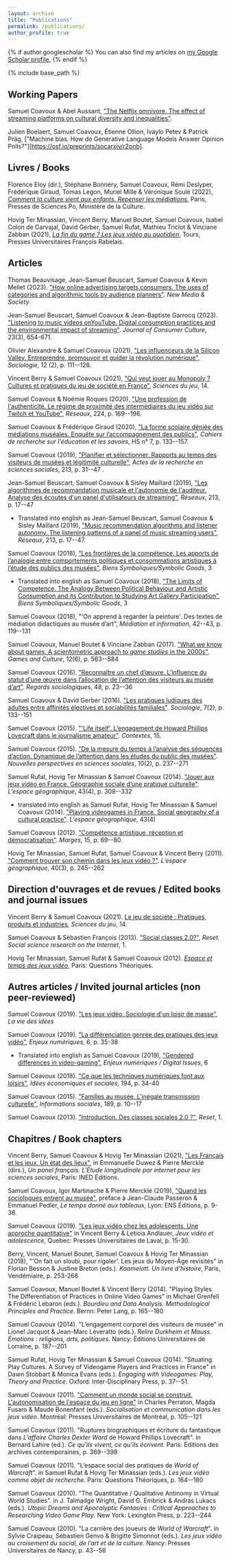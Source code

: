 ```yaml
---
layout: archive
title: "Publications"
permalink: /publications/
author_profile: true
---
```


{% if author.googlescholar %}
  You can also find my articles on <u><a href="{{author.googlescholar}}">my Google Scholar profile</a>.</u>
{% endif %}

{% include base_path %}

<!-- {% for post in site.publications reversed %}
  {% include archive-single.html %}
{% endfor %} -->

<!--A list limited to publications in English can be found [here]({{base_path}}/publications_en.html).
-->

## Working Papers

Samuel Coavoux & Abel Aussant, ["The Netflix omnivore. The effect of streaming platforms on cultural diversity and inequalities"](https://osf.io/preprints/socarxiv/dycwz).

Julien Boelaert, Samuel Coavoux, Étienne Ollion, Ivaylo Petev & Patrick Präg, ["Machine bias. How do Generative Language Models Answer Opinion Polls?"][https://osf.io/preprints/socarxiv/r2pnb].

## Livres / Books

Florence Eloy (dir.), Stéphane Bonnéry, Samuel Coavoux, Rémi Deslyper, Frédérique Giraud, Tomas Legon, Muriel Mille & Véronique Soulé (2022), [*Comment la culture vient aux enfants. Repenser les médiations*](https://www.pressesdesciencespo.fr/fr/book/?gcoi=27246100681300), Paris, Presses de Sciences Po, Ministère de la Culture.

Hovig Ter Minassian, Vincent Berry, Manuel Boutet, Samuel Coavoux, Isabel Colon de Carvajal, David Gerber, Samuel Rufat, Mathieu Triclot & Vinciane Zabban (2021), [*La fin du game ? Les jeux vidéo au quotidien*](https://pufr-editions.fr/produit/la-fin-du-game/), Tours, Presses Universitaires François Rabelais.

## Articles

Thomas Beauvisage, Jean-Samuel Beuscart, Samuel Coavoux & Kevin Mellet (2023). ["How online advertising targets consumers. The uses of categories and algorithmic tools by audience planners"](https://journals.sagepub.com/doi/10.1177/14614448221146174). *New Media & Society*.

Jean-Samuel Beuscart, Samuel Coavoux & Jean-Baptiste Garrocq (2023). ["Listening to music videos onYouTube. Digital consumption practices and the environmental impact of streaming"](https://journals.sagepub.com/doi/full/10.1177/14695405221133266). *Journal of Consumer Culture*, 23(3), 654-671.

Olivier Alexandre & Samuel Coavoux (2021), ["Les influenceurs de la Silicon Valley. Entreprendre, promouvoir et guider la révolution numérique"](https://www-cairn-info.acces.bibliotheque-diderot.fr/revue-sociologie-2021-2-page-111.htm), *Sociologie*, 12 (2), p. 111--128.

Vincent Berry & Samuel Coavoux (2021), ["Qui veut jouer au Monopoly ? Cultures et pratiques du jeu de société en France"](https://journals.openedition.org/sdj/2819), *Sciences du jeu*, 14.

Samuel Coavoux & Noémie Roques (2020), ["Une profession de l'authenticité. Le régime de proximité des intermédiaires du jeu vidéo sur Twitch et YouTube"](https://www.cairn.info/revue-reseaux-2020-6-page-169.htm), *Réseaux*, 224, p. 169--196.

Samuel Coavoux & Frédérique Giraud (2020), ["La forme scolaire déniée des médiations muséales. Enquête sur l’accompagnement des publics"](https://journals.openedition.org/cres/4427), *Cahiers de recherche sur l'éducation et les savoirs*, HS n° 7, p. 133--157.

Samuel Coavoux (2019), ["Planifier et sélectionner. Rapports au temps des visiteurs de musées et légitimité culturelle"](https://www.cairn.info/revue-actes-de-la-recherche-en-sciences-sociales-2019-1-page-31.htm), *Actes de la recherche en sciences sociales*, 213, p. 31--47
[<i class="fa fa-file-pdf-o" aria-hidden="true"></i>](https://halshs.archives-ouvertes.fr/halshs-02119400/document).

Jean-Samuel Beuscart, Samuel Coavoux & Sisley Maillard (2019), ["Les algorithmes de recommandation musicale et l'autonomie de l'auditeur. Analyse des écoutes d'un panel d'utilisateurs de streaming"](https://www.cairn.info/revue-reseaux-2019-1-page-17.htm), *Réseaux*, 213, p. 17--47
[<i class="fa fa-file-pdf-o" aria-hidden="true"></i>](https://halshs.archives-ouvertes.fr/halshs-01639788v2/document)
+ Translated into english as Jean-Samuel Beuscart, Samuel Coavoux & Sisley Maillard (2019), ["Music recommendation algorithms and listener autonomy. The listening patterns of a panel of music streaming users"](https://www.cairn-int.info/article.php?ID_ARTICLE=E_RES_213_0017), *Réseaux*, 213, p. 17--47.

Samuel Coavoux (2018), ["Les frontières de la compétence. Les apports de l’analogie entre comportements politiques et consommations artistiques à l’étude des publics des musées"](https://revue.biens-symboliques.net/296), *Biens Symboliques/Symbolic Goods*, 3
[<i class="fa fa-file-pdf-o" aria-hidden="true"></i>](https://revue.biens-symboliques.net/296?file=1)

+ Translated into english as Samuel Coavoux (2018), ["The Limits of Competence. The Analogy Between Political Behaviour and Artistic Consumption and its Contribution to Studying Art Gallery Participation"](https://revue.biens-symboliques.net/298), *Biens Symboliques/Symbolic Goods*, 3
[<i class="fa fa-file-pdf-o" aria-hidden="true"></i>](https://revue.biens-symboliques.net/298?file=1)

Samuel Coavoux (2018), "'On apprend à regarder la peinture'. Des textes de médiation didactiques au musée d’art", *Médiation et information*, 42--43, p. 119--131
[<i class="fa fa-file-pdf-o" aria-hidden="true"></i>]({{base_path}}/files/Coavoux_2018_Expo_didactique_MEI.pdf)

Samuel Coavoux, Manuel Boutet & Vinciane Zabban (2017). ["What we know about games. A scientometric approach to *game studies* in the 2000s"](http://gac.sagepub.com/content/early/2016/11/17/1555412016676661.abstract), *Games and Culture*, 12(6), p. 563--584
[<i class="fa fa-file-pdf-o" aria-hidden="true"></i>]({{base_path}}/files/coavoux2016_game_studies.pdf)

Samuel Coavoux (2016). ["Reconnaître un chef d’œuvre. L’influence du statut d’une œuvre dans l’allocation de l’attention des visiteurs au musée d’art"](http://www.regards-sociologiques.fr/n49-2016-2). *Regards sociologiques*, 48, p. 23--36
[<i class="fa fa-file-pdf-o" aria-hidden="true"></i>]({{base_path}}/files/coavoux2016_statut.pdf)

Samuel Coavoux & David Gerber (2016). ["Les pratiques ludiques des adultes entre affinités électives et sociabilités familiales"](http://www.cairn.info/resume.php?ID_ARTICLE=SOCIO_072_0133). *Sociologie*, 7(2), p. 133--151
[<i class="fa fa-file-pdf-o" aria-hidden="true"></i>]({{base_path}}/files/coavoux2016_famille_jeu.pdf)

Samuel Coavoux (2015). ["'Life itself'. L’engagement de Howard Phillips Lovecraft dans le journalisme amateur"](http://contextes.revues.org/6031). *Contextes*, 15.

Samuel Coavoux (2015). ["De la mesure du temps à l’analyse des séquences d’action. Dynamique de l’attention dans les études du public des musées"](https://www.erudit.org/revue/npss/2015/v10/n2/1030269ar.html). *Nouvelles perspectives en sciences sociales*, 10(2), p. 237--271
[<i class="fa fa-file-pdf-o" aria-hidden="true"></i>]({{base_path}}/files/coavoux2015_visitor_studies.pdf)

Samuel Rufat, Hovig Ter Minassian & Samuel Coavoux (2014). ["Jouer aux jeux vidéo en France. Géographie sociale d’une pratique culturelle"](http://www.cairn.info/resume.php?ID_ARTICLE=EG_434_0308). *L’espace géographique*, 43(4), p. 308--332
[<i class="fa fa-file-pdf-o" aria-hidden="true"></i>]({{base_path}}/files/rufat2014_espace_geo.pdf)

+ translated into english as Samuel Rufat, Hovig Ter Minassian & Samuel Coavoux (2014). ["Playing videogames in France. Social geography of a cultural practice"](https://www.cairn-int.info/article-E_EG_434_0308--playing-video-games-in-france-social.htm). *L’espace géographique*, 43(4) 
[<i class="fa fa-file-pdf-o" aria-hidden="true"></i>]({{base_path}}/files/rufat2014_espace_geo_en.pdf)

Samuel Coavoux (2012). ["Compétence artistique, réception et démocratisation"](http://marges.revues.org/355). *Marges*, 15, p. 69--80.

Hovig Ter Minassian, Samuel Rufat, Samuel Coavoux & Vincent Berry (2011). ["Comment trouver son chemin dans les jeux vidéo ?"](http://www.cairn.info/resume.php?ID_ARTICLE=EG_403_0245). *L’espace géographique*, 40(3), p. 245--262
[<i class="fa fa-file-pdf-o" aria-hidden="true"></i>]({{base_path}}/files/terminassian2011_espace_geo.pdf)

## Direction d'ouvrages et de revues / Edited books and journal issues

Vincent Berry & Samuel Coavoux (2021). [Le jeu de société : Pratiques, produits et industries](https://journals.openedition.org/sdj/2784), *Sciences du jeu*, 14.

Samuel Coavoux & Sébastien François (2013). ["Social classes 2.0?"](http://reset.revues.org/90), *Reset. Social science research on the Internet*, 1.

Hovig Ter Minassian, Samuel Rufat & Samuel Coavoux (2012). [*Espace et temps des jeux vidéo*](http://www.questions-theoriques.com/produit/16/9782917131275/Espaces%20et%20temps%20des%20jeux%20video), Paris: Questions Théoriques.

## Autres articles / Invited journal articles (non peer-reviewed)

Samuel Coavoux (2019). ["Les jeux vidéo. Sociologie d'un loisir de masse"](https://laviedesidees.fr/Les-jeux-video-sociologie-d-un-loisir-de-masse.html), *La vie des idées*


Samuel Coavoux (2019). ["La différenciation genrée des pratiques des jeux vidéo"](http://www.annales.org/enjeux-numeriques/2019/resumes/juin/07-en-resum-FR-AN-juin-2019.html#07FR), *Enjeux numériques*, 6, p. 35-38
[<i class="fa fa-file-pdf-o" aria-hidden="true"></i>](http://www.annales.org/enjeux-numeriques/2019/en-2019-06/2019-06-7.pdf)

+ Translated into english as Samuel Coavoux (2019), ["Gendered differences in video-gaming"](http://www.annales.org/enjeux-numeriques/2019/resumes/juin/07-en-resum-FR-AN-juin-2019.html#07AN), *Enjeux numériques / Digital Issues*, 6
[<i class="fa fa-file-pdf-o" aria-hidden="true"></i>](http://www.annales.org/enjeux-numeriques/DG/2019/DG-2019-06/EnjNum19b_7Coavoux.pdf)

Samuel Coavoux (2018). ["Ce que les techniques numériques font aux loisirs"](https://www.cairn.info/revue-idees-economiques-et-sociales-2018-4-page-34.htm), *Idées économiques et sociales*, 194, p. 34-40

Samuel Coavoux (2015). ["Familles au musée. L'inégale transmission culturelle"](https://www.cairn.info/revue-informations-sociales-2015-4-page-8.htm), *Informations sociales*, 189, p. 10--17
[<i class="fa fa-file-pdf-o" aria-hidden="true"></i>]({{base_path}}/files/coavoux2015_famille_musee)

Samuel Coavoux (2013). ["Introduction. Des classes sociales 2.0 ?"](http://journals.openedition.org/reset/127), *Reset*, 1.

## Chapitres / Book chapters

Vincent Berry, Samuel Coavoux & Hovig Ter Minassian (2021), ["Les Français et les jeux. Un état des lieux"](), in Emmanuelle Duwez & Pierre Mercklé (dirs.), *Un panel français. L'Étude longitudinale par internet pour les sciences sociales*, Paris: INED Éditions.

Samuel Coavoux, Igor Martinache & Pierre Mercklé (2019), ["Quand les sociologues entrent au musée"](http://catalogue-editions.ens-lyon.fr/resources/titles/29021100604470/extras/Passeron_Preface.pdf), préface à Jean-Claude Passeron & Emmanuel Pedler, *Le temps donné aux tableaux*, Lyon: ENS Éditions, p. 9-38.

Samuel Coavoux (2019). ["Les jeux vidéo chez les adolescents. Une approche quantitative"](https://halshs.archives-ouvertes.fr/halshs-02021618/document) in Vincent Berry & Leticia Andlauer, *Jeux vidéo et adolescence*, Quebec: Presses Universitaires de Laval, p. 15-30.

Berry, Vincent, Manuel Boutet, Samuel Coavoux & Hovig Ter Minassian (2018), "'On fait un sloubi, pour rigoler'. Les jeux du Moyen-Âge revisités" in Florian Besson & Justine Breton (eds.). *Kaamelott. Un livre d'histoire*, Paris, Vendémiaire, p. 253-266

Samuel Coavoux, Manuel Boutet & Vincent Berry (2014). "Playing Styles. The Differentiation of Practices in Online Video Games" in Michael Grenfell & Frédéric Lebaron (eds.). *Bourdieu and Data Analysis. Methodological Principles and Practice*. Bernn: Peter Lang, p. 165--180
[<i class="fa fa-file-pdf-o" aria-hidden="true"></i>]({{base_path}}/files/coavoux2014_PlayingStyles.pdf)

Samuel Coavoux (2014). "L’engagement corporel des visiteurs de musée" in Lionel Jacquot & Jean-Marc Leveratto (eds.). *Relire Durkheim et Mauss. Émotions : religions, arts, politiques*. Nancy: Éditions Universitaires de Lorraine, p. 187--201
[<i class="fa fa-file-pdf-o" aria-hidden="true"></i>](https://halshs.archives-ouvertes.fr/halshs-01121670/document)

Samuel Rufat, Hovig Ter Minassian & Samuel Coavoux (2014). "Situating Play Cultures. A Survey of Videogame Players and Practices in France" in Dawn Stobbart & Monica Evans (eds.). *Engaging with Videogames: Play, Theory and Practice*. Oxford: Inter-Disciplinary Press, p. 37--51.

Samuel Coavoux (2011). ["Comment un monde social se construit. L'autonomisation de l'espace du jeu en ligne"](https://books.openedition.org/pum/9013) in Charles Perraton, Magda Fusaro & Maude Bonenfant (eds.). *Socialisation et communication dans les jeux vidéo*. Montréal: Presses Universitaires de Montréal, p. 105--121
[<i class="fa fa-file-pdf-o" aria-hidden="true"></i>]({{base_path}}/files/coavoux2011_autonomie_wow.pdf)

Samuel Coavoux (2011). "Ruptures biographiques et écriture du fantastique dans *L’affaire Charles Dexter Ward* de Howard Phillips Lovecraft". in Bernard Lahire (ed.). *Ce qu’ils vivent, ce qu’ils écrivent*. Paris: Éditions des archives contemporaines, p. 369--398
[<i class="fa fa-file-pdf-o" aria-hidden="true"></i>]({{base_path}}/files/coavoux2011_HPL_rupture.pdf)

Samuel Coavoux (2011). "L’espace social des pratiques de *World of Warcraft*". in Samuel Rufat & Hovig Ter Minassian (eds.). *Les jeux vidéo comme objet de recherche*. Paris: Questions Théoriques, p. 164--180
[<i class="fa fa-file-pdf-o" aria-hidden="true"></i>]({{base_path}}/files/coavoux2011_espace_social_wow.pdf)

Samuel Coavoux (2010). "The Quantitative / Qualitative Antinomy in Virtual World Studies". in J. Talmadge Wright, David G. Embrick & Andras Lukacs (eds.). *Utopic Dreams and Apocalyptic Fantasies : Critical Approaches to Researching Video Game Play*. New York: Lexington Press, p. 223--244
[<i class="fa fa-file-pdf-o" aria-hidden="true"></i>]({{base_path}}/files/coavoux2010_quanti_quali.pdf)

Samuel Coavoux (2010). "La carrière des joueurs de *World of Warcraft*". in Sylvie Craipeau, Sébastien Genvo & Brigitte Simonnot (eds.). *Les jeux vidéo au croisement du social, de l’art et de la culture*. Nancy: Presses Universitaires de Nancy, p. 43--58
[<i class="fa fa-file-pdf-o" aria-hidden="true"></i>]({{base_path}}/files/coavoux2010_carriere_wow.pdf)

<!--
## Book reviews (selection)

Samuel Coavoux (2017). "L'exposition blockbuster. Compte-rendu de Matti Bunzl, *In Search of a Lost Avant-garde*", *La vie des idées*,
[<i class="fa fa-external-link" aria-hidden="true"></i>](http://www.laviedesidees.fr/L-exposition-blockbuster.html)

Samuel Coavoux (2017). "Review of Wayne H. Brekhus, *Culture and Cognition*", *International Sociology*, 32(5), p. 632--634
[<i class="fa fa-external-link" aria-hidden="true"></i>](http://journals.sagepub.com/doi/full/10.1177/0268580917725276)

Samuel Coavoux (2016). "Review of Sam Friedman, *Comedy and Distinction*", *Lectures*
[<i class="fa fa-external-link" aria-hidden="true"></i>](http://journals.openedition.org/lectures/19758)

Samuel Coavoux (2015). "Compte-rendu de Paula Rabinowitz, *American Pulp. How Paperbacks Brought Modernism to Main Street*", *Lectures*
[<i class="fa fa-external-link" aria-hidden="true"></i>](http://journals.openedition.org/lectures/16808)

Samuel Coavoux (2014). "Compte-rendu de Stephen Turner, *American Sociology. From Pre-Disciplinary to Post-Normal*", *Lectures*
[<i class="fa fa-external-link" aria-hidden="true"></i>](http://journals.openedition.org/lectures/13763)

Samuel Coavoux (2013). "Compte-rendu de Muriel Darmon, *Classes préparatoires. La fabrique d'une jeunesse dominante*", *Lectures*
[<i class="fa fa-external-link" aria-hidden="true"></i>](http://journals.openedition.org/lectures/12566)

Samuel Coavoux (2013). "Compte-rendu de Marcel Mauss, *Techniques, technologie et civilisation*", *Lectures*
[<i class="fa fa-external-link" aria-hidden="true"></i>](http://journals.openedition.org/lectures/10288)

Samuel Coavoux (2013). "Review of Katherine W. Scheil, *She Hath Been Reading*", *International Sociology*, 28(5), p. 536--539
[<i class="fa fa-external-link" aria-hidden="true"></i>](http://iss.sagepub.com/content/28/5/536.full)

Samuel Coavoux (2012). "Compte-rendu de Sylvie Craipeau, *La société en jeu(x)*", *Réseaux*, 171, p. 230--232
[<i class="fa fa-external-link" aria-hidden="true"></i>](http://www.cairn.info/revue-reseaux-2012-1-p-217.htm)

Samuel Coavoux (2011). "Compte-rendu de Björn-Olav Dozo, *Mesures de l'écrivain*", *Contextes*,
[<i class="fa fa-external-link" aria-hidden="true"></i>](http://contextes.revues.org/4895)

Samuel Coavoux (2011). "Compte-rendu de Catherine Keller, Luc Massou & Pierre Morelli (eds.)", *Les non-usagers des TIC*, *Réseaux*, 167, p. 222--224
[<i class="fa fa-external-link" aria-hidden="true"></i>](http://www.cairn.info/resume.php?ID_ARTICLE=RES_167_0209)

Samuel Coavoux (2011). "Compte-rendu de Laurence Corroy et Emilie Roche, *La presse en France depuis 1945*", *Réseaux*, 165, p. 258--261
[<i class="fa fa-external-link" aria-hidden="true"></i>](http://www.cairn.info/resume.php?ID_ARTICLE=RES_165_0249)

Samuel Coavoux (2011). "Compte-rendu de Hélène Eck & Claire Blandin (eds.), *'La vie des femmes'. La presse féminine au XIX^e^ et XX^e^ siècles*", *Réseaux*, 165, p. 255-258
[<i class="fa fa-external-link" aria-hidden="true"></i>](http://www.cairn.info/resume.php?ID_ARTICLE=RES_165_0249)

Samuel Coavoux (2010). "Compte-rendu de Laurent Tessier, *Le Vietnam, un cinéma de l'apocalypse*", *Réseaux*, 160-161, p. 323--325
[<i class="fa fa-external-link" aria-hidden="true"></i>](http://www.cairn.info/resume.php?ID_ARTICLE=RES_160_0319)

Samuel Coavoux (2010). "Compte-rendu de Pierre Mœglin, *Les industries éducatives*", *Réseaux*, 164, p. 231--234
[<i class="fa fa-external-link" aria-hidden="true"></i>](http://www.cairn.info/resume.php?ID_ARTICLE=RES_164_0225)


Samuel Coavoux (2009). "Compte-rendu de Louis Pinto, *La théorie souveraine. Les philosophes français et la sociologie au XX^e^ siècle*", *Lectures*
[<i class="fa fa-external-link" aria-hidden="true"></i>](http://journals.openedition.org/lectures/860)


Samuel Coavoux (2008). "Compte-rendu de Howard Becker, *Comment parler de la société. Artistes, écrivains, chercheurs et représentations sociales*", *Lectures*
[<i class="fa fa-external-link" aria-hidden="true"></i>](http://journals.openedition.org/lectures/855)

Samuel Coavoux (2008). "Compte-rendu de Ian Hacking, *Entre science et réalité. La construction sociale de quoi ?*", *Lectures*
[<i class="fa fa-external-link" aria-hidden="true"></i>](http://journals.openedition.org/lectures/689)
-->
<!--
# Books and edited


# Book reviews
-->
